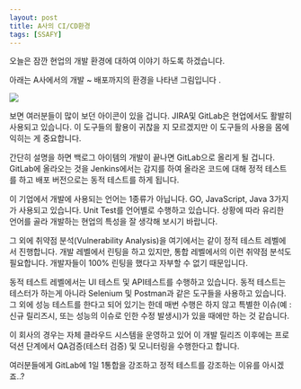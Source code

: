 ```yaml
---
layout: post
title: A사의 CI/CD환경
tags: [SSAFY] 
---
```


오늘은 잠깐 현업의 개발 환경에 대하여 이야기 하도록 하겠습니다. 



아래는 A사에서의 개발 ~ 배포까지의 환경을 나타낸 그림입니다 .

![](https://t1.daumcdn.net/thumb/R1280x0/?fname=http://t1.daumcdn.net/brunch/service/user/J8k/image/3QTBFzA3feLX2ne6Rtn4uD-bUA0.png)

보면 여러분들이 많이 보던 아이콘이 있을 겁니다. JIRA및 GitLab은 현업에서도 활발히 사용되고 있습니다. 이 도구들의 활용이 귀찮을 지 모르겠지만 이 도구들의 사용을 몸에 익히는 게 중요합니다.



간단히 설명을 하면 백로그 아이템의 개발이 끝나면 GitLab으로 올리게 될 겁니다. GitLab에 올라오는 것을 Jenkins에서는 감지를 하여 올라온 코드에 대해 정적 테스트를 하고 배포 버전으로는 동적 테스트를 하게 됩니다. 

이 기업에서 개발에 사용되는 언어는 1종류가 아닙니다. GO, JavaScript, Java 3가지가 사용되고 있습니다. Unit Test를 언어별로 수행하고 있습니다. 상황에 따라 유리한 언어를 골라 개발하는 현업의 특성을 잘 생각해 보시기 바랍니다.

그 외에 취약점 분석(Vulnerability Analysis)을 여기에서는 같이 정적 테스트 레벨에서 진행합니다. 개발 레벨에서 린팅을 하고 있지만, 통합 레벨에서의 이런 취약점 분석도 필요합니다. 개발자들이 100% 린팅을 했다고 자부할 수 없기 때문입니다. 



동적 테스트 레벨에서는 UI 테스트 및 API테스트를 수행하고 있습니다. 동적 테스트는 테스터가 하는게 아니라 Selenium 및 Postman과 같은 도구들을 사용하고 있습니다. 그 외에 성능 테스트를 한다고 되어 있기는 한데 매번 수행은 하지 않고 특별한 이슈(예 : 신규 릴리즈시, 또는 성능의 이슈로 인한 수정 발생시)가 있을 때에만 하는 것 같습니다.



이 회사의 경우는 자체 클라우드 시스템을 운영하고 있어 이 개발 릴리즈 이후에는 프로덕션 단계에서 QA검증(테스터 검증) 및 모니터링을 수행한다고 합니다. 



여러분들에게 GitLab에 1일 1통합을 강조하고 정적 테스트를 강조하는 이유를 아시겠죠..? 